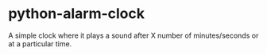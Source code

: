 # python-alarm-clock
A simple clock where it plays a sound after X number of minutes/seconds or at a particular time.
